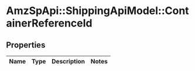 # AmzSpApi::ShippingApiModel::ContainerReferenceId

## Properties
Name | Type | Description | Notes
------------ | ------------- | ------------- | -------------


